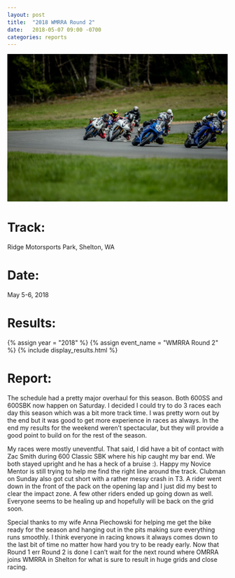 ```yaml
---
layout: post
title:  "2018 WMRRA Round 2"
date:   2018-05-07 09:00 -0700
categories: reports
---
```


![](/img/race-report-photos/2018/2018-wmrra-r2-header.jpg)

# Track:
Ridge Motorsports Park, Shelton, WA

# Date:
May 5-6, 2018

# Results:
{% assign year = "2018" %}
{% assign event_name = "WMRRA Round 2" %}
{% include display_results.html %}

# Report:
The schedule had a pretty major overhaul for this season. Both 600SS and 600SBK now happen on Saturday. I decided I could try to do 3 races each day this season which was a bit more track time. I was pretty worn out by the end but it was good to get more experience in races as always. In the end my results for the weekend weren’t spectacular, but they will provide a good point to build on for the rest of the season.

My races were mostly uneventful. That said, I did have a bit of contact with Zac Smith during 600 Classic SBK where his hip caught my bar end. We both stayed upright and he has a heck of a bruise :). Happy my Novice Mentor is still trying to help me find the right line around the track. Clubman on Sunday also got cut short with a rather messy crash in T3. A rider went down in the front of the pack on the opening lap and I just did my best to clear the impact zone. A few other riders ended up going down as well. Everyone seems to be healing up and hopefully will be back on the grid soon.

Special thanks to my wife Anna Piechowski for helping me get the bike ready for the season  and hanging out in the pits making sure everything runs smoothly. I think everyone in racing knows it always comes down to the last bit of time no matter how hard you try to be ready early. Now that Round 1 err Round 2 is done I can’t wait for the next round where OMRRA joins WMRRA in Shelton for what is sure to result in huge grids and close racing.